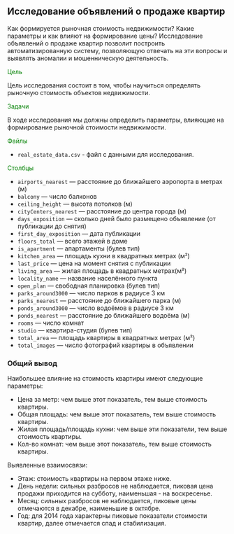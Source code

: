 ## Исследование объявлений о продаже квартир

Как формируется рыночная стоимость недвижимости? Какие параметры и как влияют на формирование цены? Исследование объявлений о продаже квартир позволит построить автоматизированную систему, позволяющую отвечать на эти вопросы и выявлять аномалии и мошенническую деятельность.

<font color='green'>Цель</font>

Цель исследования состоит в том, чтобы научиться определять рыночную стоимость объектов недвижимости. 

<font color='green'>Задачи</font>

В ходе исследования мы должны определить параметры, влияющие на формирование рыночной стоимости недвижимости.

<font color='green'>Файлы</font>

- `real_estate_data.csv` - файл с данными для исследования.

<font color='green'>Столбцы</font>

* `airports_nearest` — расстояние до ближайшего аэропорта в метрах (м)
* `balcony` — число балконов
* `ceiling_height` — высота потолков (м)
* `cityCenters_nearest` — расстояние до центра города (м)
* `days_exposition` — сколько дней было размещено объявление (от публикации до снятия)
* `first_day_exposition` — дата публикации
* `floors_total` — всего этажей в доме
* `is_apartment` — апартаменты (булев тип)
* `kitchen_area` — площадь кухни в квадратных метрах (м²)
* `last_price` — цена на момент снятия с публикации
* `living_area` — жилая площадь в квадратных метрах(м²)
* `locality_name` — название населённого пункта
* `open_plan` — свободная планировка (булев тип)
* `parks_around3000` — число парков в радиусе 3 км
* `parks_nearest` — расстояние до ближайшего парка (м)
* `ponds_around3000` — число водоёмов в радиусе 3 км
* `ponds_nearest` — расстояние до ближайшего водоёма (м)
* `rooms` — число комнат
* `studio` — квартира-студия (булев тип)
* `total_area` — площадь квартиры в квадратных метрах (м²)
* `total_images` — число фотографий квартиры в объявлении


### Общий вывод

Наибольшее влияние на стоимость квартиры имеют следующие параметры:

- Цена за метр: чем выше этот показатель, тем выше стоимость квартиры.  
- Общая площадь: чем выше этот показатель, тем выше стоимость квартиры. 
- Жилая площадь/площадь кухни: чем выше эти показатели, тем выше стоимость квартиры. 
- Кол-во комнат: чем выше этот показатель, тем выше стоимость квартиры. 

Выявленные взаимосвязи:

- Этаж: стоимость квартиры на первом этаже ниже.
- День недели: сильных разбросов не наблюдается, пиковая цена продажи приходится на субботу, наименьшая - на воскресенье.
- Месяц: сильных разбросов не наблюдается, пиковые цены отмечаются в декабре, наименьшие в октябре.
- Год: для 2014 года характерны пиковые показатели стоимости квартир, далее отмечается спад и стабилизация.



